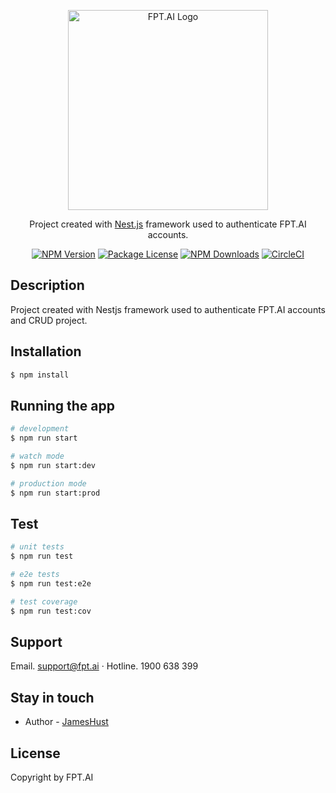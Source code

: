 <p align="center">
  <a href="http://nestjs.com/" target="blank"><img src="https://user-images.githubusercontent.com/52951651/153158721-6b5af2d6-2482-40b5-8247-17983838f82f.svg" width="320" alt="FPT.AI Logo" /></a>
</p>

  <p align="center">Project created with <a href="https://nestjs.com/" target="_blank">Nest.js</a> framework used to authenticate FPT.AI accounts.</p>
    <p align="center">
<a href="https://www.npmjs.com/~nestjscore" target="_blank"><img src="https://img.shields.io/npm/v/@nestjs/core.svg" alt="NPM Version" /></a>
<a href="https://www.npmjs.com/~nestjscore" target="_blank"><img src="https://img.shields.io/npm/l/@nestjs/core.svg" alt="Package License" /></a>
<a href="https://www.npmjs.com/~nestjscore" target="_blank"><img src="https://img.shields.io/npm/dm/@nestjs/common.svg" alt="NPM Downloads" /></a>
<a href="https://circleci.com/gh/nestjs/nest" target="_blank"><img src="https://img.shields.io/circleci/build/github/nestjs/nest/master" alt="CircleCI" /></a>

## Description

Project created with Nestjs framework used to authenticate FPT.AI accounts and CRUD project.

## Installation

```bash
$ npm install
```

## Running the app

```bash
# development
$ npm run start

# watch mode
$ npm run start:dev

# production mode
$ npm run start:prod
```

## Test

```bash
# unit tests
$ npm run test

# e2e tests
$ npm run test:e2e

# test coverage
$ npm run test:cov
```

## Support

Email. support@fpt.ai · Hotline. 1900 638 399

## Stay in touch

- Author - [JamesHust](https://github.com/JamesHust)

## License
  
Copyright by FPT.AI
